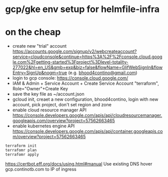 # gcp/gke env setup for helmfile-infra

# on the cheap

* create new "trial" account https://accounts.google.com/signup/v2/webcreateaccount?service=cloudconsole&continue=https%3A%2F%2Fconsole.cloud.google.com%2Fgetting-started%3Fproject%3Dlevel-totality-277022&hl=en_US&gmb=exp&biz=false&flowName=GlifWebSignIn&flowEntry=SignUp&nogm=true (e.g. bhood4contino@gmail.com)
* login to gcp console: https://console.cloud.google.com/
* IAM & Admin + Service Account + Create Service Account "terraform", Role="Owner"+Create Key
* save the key file as ~/account.json 
* gcloud init, creaet a new configuration, bhood4contino, login with new account, pick project, don't set region and zone
* enable cloud resource manager API https://console.developers.google.com/apis/api/cloudresourcemanager.googleapis.com/overview?project=57562663465
* enable kubernetes engine API https://console.developers.google.com/apis/api/container.googleapis.com/overview?project=57562663465

```
terraform init
terrafomr plan
terrafomr apply
```

https://certbot.eff.org/docs/using.html#manual
Use existing DNS hover gcp.continotb.com to IP of ingress
